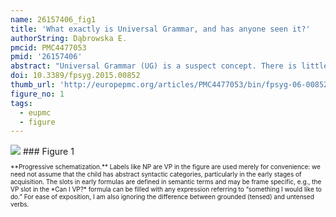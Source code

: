 ```yaml
---
name: 26157406_fig1
title: 'What exactly is Universal Grammar, and has anyone seen it?'
authorString: Dąbrowska E.
pmcid: PMC4477053
pmid: '26157406'
abstract: "Universal Grammar (UG) is a suspect concept. There is little agreement on what exactly is in it; and the empirical evidence for it is very weak. This paper critically examines a variety of arguments that have been put forward as evidence for UG, focussing on the three most powerful ones: universality (all human languages share a number of properties), convergence (all language learners converge on the same grammar in spite of the fact that they are exposed to different input), and poverty of the stimulus (children know things about language which they could not have learned from the input available to them). I argue that these arguments are based on premises which are either false or unsubstantiated. Languages differ from each other in profound ways, and there are very few true universals, so the fundamental crosslinguistic fact that needs explaining is diversity, not universality. A number of recent studies have demonstrated the existence of considerable differences in adult native speakers' knowledge of the grammar of their language, including aspects of inflectional morphology, passives, quantifiers, and a variety of more complex constructions, so learners do not in fact converge on the same grammar. Finally, the poverty of the stimulus argument presupposes that children acquire linguistic representations of the kind postulated by generative grammarians; constructionist grammars such as those proposed by Tomasello, Goldberg and others can be learned from the input. We are the only species that has language, so there must be something unique about humans that makes language learning possible. The extent of crosslinguistic diversity and the considerable individual differences in the rate, style and outcome of acquisition suggest that it is more promising to think in terms of a language-making capacity, i.e., a set of domain-general abilities, rather than an innate body of knowledge about the structural properties of the target system."
doi: 10.3389/fpsyg.2015.00852
thumb_url: 'http://europepmc.org/articles/PMC4477053/bin/fpsyg-06-00852-g0001.gif'
figure_no: 1
tags:
  - eupmc
  - figure
---
```

<img src='http://europepmc.org/articles/PMC4477053/bin/fpsyg-06-00852-g0001.jpg' style='max-height: 300px'>
### Figure 1
<p style='font-size: 10px;'>**Progressive schematization.** Labels like NP are VP in the figure are used merely for convenience: we need not assume that the child has abstract syntactic categories, particularly in the early stages of acquisition. The slots in early formulas are defined in semantic terms and may be frame specific, e.g., the VP slot in the *Can I VP?* formula can be filled with any expression referring to “something I would like to do.” For ease of exposition, I am also ignoring the difference between grounded (tensed) and untensed verbs.</p>